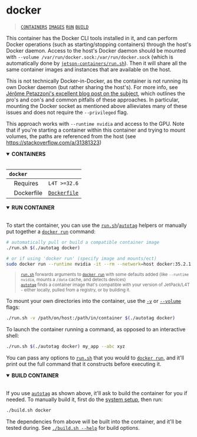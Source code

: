 # docker

> [`CONTAINERS`](#user-content-containers) [`IMAGES`](#user-content-images) [`RUN`](#user-content-run) [`BUILD`](#user-content-build)

This container has the Docker CLI tools installed in it, and can perform Docker operations (such as starting/stopping containers) through the host's Docker daemon.  Access to the host's Docker daemon should be mounted with `--volume /var/run/docker.sock:/var/run/docker.sock` (which is automatically done by [`jetson-containers/run.sh`](/run.sh)).  Then it will share all the same container images and instances that are available on the host.

This is not technically Docker-in-Docker, as the container is not running its own Docker daemon (but rather sharing the host's).  For more info, see [Jérôme Petazzoni's excellent blog post on the subject](https://jpetazzo.github.io/2015/09/03/do-not-use-docker-in-docker-for-ci/), which outlines the pro's and con's and common pitfalls of these approaches.  In particular, mounting the Docker socket as mentioned above allieviates many of these issues and does not require the `--privileged` flag.

This approach works with `--runtime nvidia` and access to the GPU.  Note that if you're starting a container within this container and trying to mount volumes, the paths are referenced from the host (see https://stackoverflow.com/a/31381323)
<details open>
<summary><b><a id="containers">CONTAINERS</a></b></summary>
<br>

| **`docker`** | |
| :-- | :-- |
| &nbsp;&nbsp;&nbsp;Requires | `L4T >=32.6` |
| &nbsp;&nbsp;&nbsp;Dockerfile | [`Dockerfile`](Dockerfile) |

</details>

<details open>
<summary><b><a id="run">RUN CONTAINER</a></b></summary>
<br>

To start the container, you can use the [`run.sh`](/docs/run.md)/[`autotag`](/docs/run.md#autotag) helpers or manually put together a [`docker run`](https://docs.docker.com/engine/reference/commandline/run/) command:
```bash
# automatically pull or build a compatible container image
./run.sh $(./autotag docker)

# or if using 'docker run' (specify image and mounts/ect)
sudo docker run --runtime nvidia -it --rm --network=host docker:35.2.1

```
> <sup>[`run.sh`](/docs/run.md) forwards arguments to [`docker run`](https://docs.docker.com/engine/reference/commandline/run/) with some defaults added (like `--runtime nvidia`, mounts a `/data` cache, and detects devices)</sup><br>
> <sup>[`autotag`](/docs/run.md#autotag) finds a container image that's compatible with your version of JetPack/L4T - either locally, pulled from a registry, or by building it.</sup>

To mount your own directories into the container, use the [`-v`](https://docs.docker.com/engine/reference/commandline/run/#volume) or [`--volume`](https://docs.docker.com/engine/reference/commandline/run/#volume) flags:
```bash
./run.sh -v /path/on/host:/path/in/container $(./autotag docker)
```
To launch the container running a command, as opposed to an interactive shell:
```bash
./run.sh $(./autotag docker) my_app --abc xyz
```
You can pass any options to [`run.sh`](/docs/run.md) that you would to [`docker run`](https://docs.docker.com/engine/reference/commandline/run/), and it'll print out the full command that it constructs before executing it.
</details>
<details open>
<summary><b><a id="build">BUILD CONTAINER</b></summary>
<br>

If you use [`autotag`](/docs/run.md#autotag) as shown above, it'll ask to build the container for you if needed.  To manually build it, first do the [system setup](/docs/setup.md), then run:
```bash
./build.sh docker
```
The dependencies from above will be built into the container, and it'll be tested during.  See [`./build.sh --help`](/jetson_containers/build.py) for build options.
</details>
